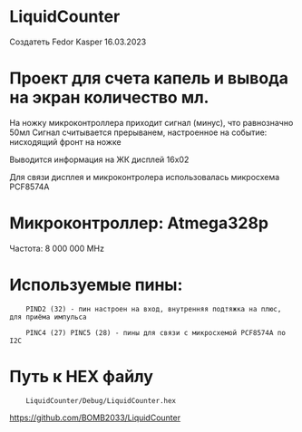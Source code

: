 # LiquidCounter
Создатеть Fedor Kasper 16.03.2023
# Проект для счета капель и вывода на экран количество мл.

На ножку микроконтроллера приходит сигнал (минус), что равнозначно 50мл
Сигнал считывается прерыванем, настроенное на событие: нисходящий фронт на ножке

Выводится информация на ЖК дисплей 16х02

Для связи дисплея и микроконтролера использовалась микросхема PCF8574A

# Микроконтроллер: Atmega328p 
Частота: 8 000 000 MHz
# Используемые пины: 
        PIND2 (32) - пин настроен на вход, внутренняя подтяжка на плюс, для приёма импульса 

        PINC4 (27) PINC5 (28) - пины для связи с микросхемой PCF8574A по I2C
# Путь к HEX файлу 
        LiquidCounter/Debug/LiquidCounter.hex
https://github.com/BOMB2033/LiquidCounter
